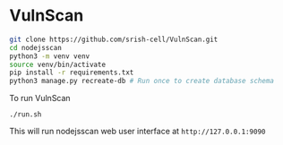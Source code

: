 # VulnScan

```bash
git clone https://github.com/srish-cell/VulnScan.git
cd nodejsscan
python3 -m venv venv
source venv/bin/activate
pip install -r requirements.txt
python3 manage.py recreate-db # Run once to create database schema
```

To run VulnScan

`./run.sh`

This will run nodejsscan web user interface at `http://127.0.0.1:9090`





